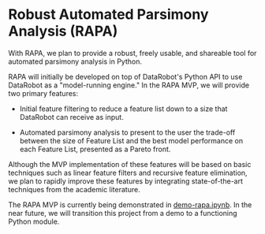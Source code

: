 # Robust Automated Parsimony Analysis (RAPA)

With RAPA, we plan to provide a robust, freely usable, and shareable tool for automated parsimony analysis in Python.

RAPA will initially be developed on top of DataRobot's Python API to use DataRobot as a "model-running engine." In the RAPA MVP, we will provide two primary features:

* Initial feature filtering to reduce a feature list down to a size that DataRobot can receive as input.

* Automated parsimony analysis to present to the user the trade-off between the size of Feature List and the best model performance on each Feature List, presented as a Pareto front.

Although the MVP implementation of these features will be based on basic techniques such as linear feature filters and recursive feature elimination, we plan to rapidly improve these features by integrating state-of-the-art techniques from the academic literature.

The RAPA MVP is currently being demonstrated in [demo-rapa.ipynb](https://github.com/FoxoTech/rapa/blob/main/tutorials/02-tutorial.ipynb). In the near future, we will transition this project from a demo to a functioning Python module.
